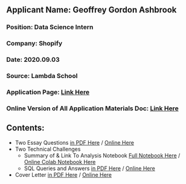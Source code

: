 ## Applicant Name: Geoffrey Gordon Ashbrook
### Position:       Data Science Intern
### Company:        Shopify
### Date:           2020.09.03
### Source:         Lambda School
### Application Page: [Link Here](https://jobs.lever.co/shopify/826aebdc-5015-411b-a38f-96d8af52d263/apply)  
### Online Version of All Application Materials Doc: [Link Here](https://docs.google.com/document/d/1IiMkQkQO375K296Wn61dwXep789bFXa4Oe-im7jLKek/edit?usp=sharing)  

## Contents:
- Two Essay Questions [in PDF Here](https://github.com/lineality/sales_data_challenge_gg_ashbrook/blob/master/Shopify%20Application%20Materials%20G.G.Ashbrook%20v15.pdf) / [Online Here](https://colab.research.google.com/drive/1wjsghDJMOeADTvipP-57Ey3BSmEj2Ps3?usp=sharing)
- Two Technical Challenges
	- Summary of & Link To Analysis Notebook [Full Notebook Here](https://colab.research.google.com/drive/1wjsghDJMOeADTvipP-57Ey3BSmEj2Ps3?usp=sharing) / [Online Colab Notebook Here](https://docs.google.com/document/d/1IiMkQkQO375K296Wn61dwXep789bFXa4Oe-im7jLKek/edit?usp=sharing) 
	- SQL Queries and Answers [in PDF Here](https://github.com/lineality/sales_data_challenge_gg_ashbrook/blob/master/Shopify%20Application%20Materials%20G.G.Ashbrook%20v15.pdf) / [Online Here](https://colab.research.google.com/drive/1wjsghDJMOeADTvipP-57Ey3BSmEj2Ps3?usp=sharing)
- Cover Letter [in PDF Here](https://github.com/lineality/sales_data_challenge_gg_ashbrook/blob/master/Shopify%20Application%20Materials%20G.G.Ashbrook%20v15.pdf)  / [Online Here](https://colab.research.google.com/drive/1wjsghDJMOeADTvipP-57Ey3BSmEj2Ps3?usp=sharing)

